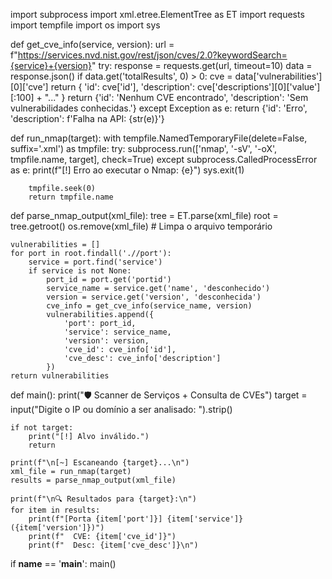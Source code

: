 import subprocess
import xml.etree.ElementTree as ET
import requests
import tempfile
import os
import sys

def get_cve_info(service, version):
    url = f"https://services.nvd.nist.gov/rest/json/cves/2.0?keywordSearch={service}+{version}"
    try:
        response = requests.get(url, timeout=10)
        data = response.json()
        if data.get('totalResults', 0) > 0:
            cve = data['vulnerabilities'][0]['cve']
            return {
                'id': cve['id'],
                'description': cve['descriptions'][0]['value'][:100] + "..."
            }
        return {'id': 'Nenhum CVE encontrado', 'description': 'Sem vulnerabilidades conhecidas.'}
    except Exception as e:
        return {'id': 'Erro', 'description': f'Falha na API: {str(e)}'}

def run_nmap(target):
    with tempfile.NamedTemporaryFile(delete=False, suffix='.xml') as tmpfile:
        try:
            subprocess.run(['nmap', '-sV', '-oX', tmpfile.name, target], check=True)
        except subprocess.CalledProcessError as e:
            print(f"[!] Erro ao executar o Nmap: {e}")
            sys.exit(1)

        tmpfile.seek(0)
        return tmpfile.name

def parse_nmap_output(xml_file):
    tree = ET.parse(xml_file)
    root = tree.getroot()
    os.remove(xml_file)  # Limpa o arquivo temporário

    vulnerabilities = []
    for port in root.findall('.//port'):
        service = port.find('service')
        if service is not None:
            port_id = port.get('portid')
            service_name = service.get('name', 'desconhecido')
            version = service.get('version', 'desconhecida')
            cve_info = get_cve_info(service_name, version)
            vulnerabilities.append({
                'port': port_id,
                'service': service_name,
                'version': version,
                'cve_id': cve_info['id'],
                'cve_desc': cve_info['description']
            })
    return vulnerabilities

def main():
    print("🛡️  Scanner de Serviços + Consulta de CVEs")
    target = input("Digite o IP ou domínio a ser analisado: ").strip()

    if not target:
        print("[!] Alvo inválido.")
        return

    print(f"\n[~] Escaneando {target}...\n")
    xml_file = run_nmap(target)
    results = parse_nmap_output(xml_file)

    print(f"\n🔍 Resultados para {target}:\n")
    for item in results:
        print(f"[Porta {item['port']}] {item['service']} ({item['version']})")
        print(f"  CVE: {item['cve_id']}")
        print(f"  Desc: {item['cve_desc']}\n")

if __name__ == '__main__':
    main()
